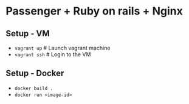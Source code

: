 # Passenger + Ruby on rails + Nginx

## Setup - VM
- `vagrant up` # Launch vagrant machine
- `vagrant ssh` # Login to the VM

## Setup - Docker
- `docker build .`
- `docker run <image-id>`
